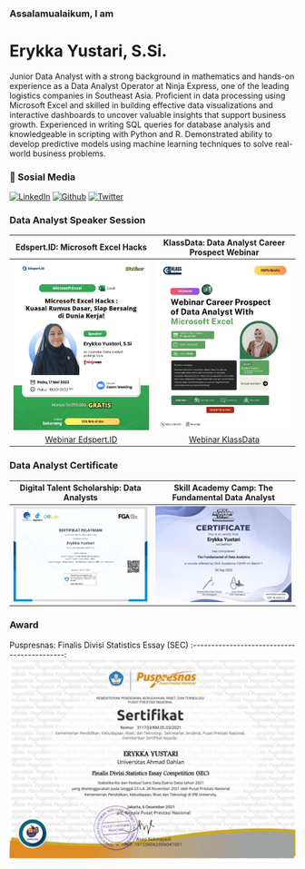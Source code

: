 ### Assalamualaikum, I am
# Erykka Yustari, S.Si.

Junior Data Analyst with a strong background in mathematics and hands-on experience as a Data Analyst Operator at Ninja Express, one of the leading logistics companies in Southeast Asia. Proficient in data processing using Microsoft Excel and skilled in building effective data visualizations and interactive dashboards to uncover valuable insights that support business growth. Experienced in writing SQL queries for database analysis and knowledgeable in scripting with Python and R. Demonstrated ability to develop predictive models using machine learning techniques to solve real-world business problems.


### 📱 Sosial Media
<p>
  <a href="https://www.linkedin.com/in/erykka-yustari-1b88a1190/" target="_blank"><img alt="LinkedIn" src="https://img.shields.io/badge/linkedin-%230077B5.svg?&style=for-the-badge&logo=linkedin&logoColor=white" /></a>
  <a href="https://github.com/Erykka" target="_blank"><img alt="Github" src="https://img.shields.io/badge/GitHub-%2312100E.svg?&style=for-the-badge&logo=Github&logoColor=white" /></a>
  <a href="https://twitter.com/Erykka_ystr" target="_blank"><img alt="Twitter" src="https://img.shields.io/badge/twitter-%231DA1F2.svg?&style=for-the-badge&logo=twitter&logoColor=white" /></a>
</p>

### Data Analyst Speaker Session

Edspert.ID: Microsoft Excel Hacks           | KlassData: Data Analyst Career Prospect Webinar 
:-------------------------:|:-------------------------:
![](https://raw.githubusercontent.com/Erykka/Erykka/main/1684144215393.jpg) |![](https://raw.githubusercontent.com/Erykka/Erykka/main/photo_6337108603709800904_y.jpg)
[Webinar Edspert.ID](https://www.linkedin.com/posts/erykka-yustari-1b88a1190_microsoftexcel-microsoftexceltraining-webinarexcel-activity-7063812828507369472-TRvW?utm_source=share&utm_medium=member_desktop&rcm=ACoAACz7UdwB6EluBsgTIHJNCq79NkqbMJCi5YU) | [Webinar KlassData](https://www.instagram.com/p/DEv2nowzdIj/?igsh=M2s0ODhreWhhbmVk)

### Data Analyst Certificate

Digital Talent Scholarship: Data Analysts     | Skill Academy Camp: The Fundamental Data Analyst  
:-------------------------------------------:|:-----------------------------------------------:
![](https://raw.githubusercontent.com/Erykka/Erykka/main/DataAnalystDigitalent.jpg) |![](https://raw.githubusercontent.com/Erykka/Erykka/main/ErykkaRG-certificate.png)

### Award
Puspresnas: Finalis Divisi Statistics Essay (SEC) 
:-------------------------------------------:
![](https://raw.githubusercontent.com/Erykka/Erykka/main/ErykkaSECFinalist-certificate.png)

<!--
**Erykka/Erykka** is a ✨ _special_ ✨ repository because its `README.md` (this file) appears on your GitHub profile.

Here are some ideas to get you started:

- 🔭 I’m currently working on ...
- 🌱 I’m currently learning ...
- 👯 I’m looking to collaborate on ...
- 🤔 I’m looking for help with ...
- 💬 Ask me about ...
- 📫 How to reach me: ...
- 😄 Pronouns: ...
- ⚡ Fun fact: ...
-->
